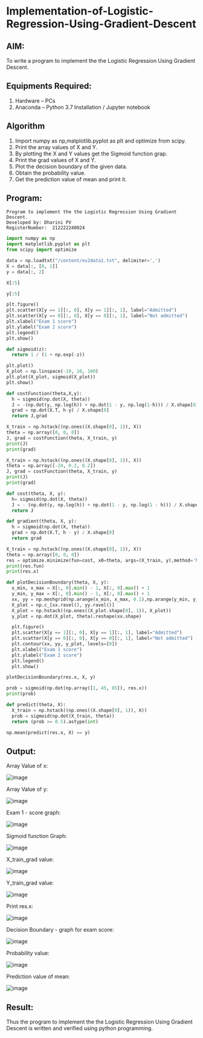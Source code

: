 # Implementation-of-Logistic-Regression-Using-Gradient-Descent

## AIM:
To write a program to implement the the Logistic Regression Using Gradient Descent.

## Equipments Required:
1. Hardware – PCs
2. Anaconda – Python 3.7 Installation / Jupyter notebook

## Algorithm
1. Import numpy as np,matplotlib.pyplot as plt and optimize from scipy.
2. Print the array values of X and Y.
3. By plotting the X and Y values get the Sigmoid function grap.
4. Print the grad values of X and Y.
5. Plot the decision boundary of the given data.
6. Obtain the probability value.
7. Get the prediction value of mean and print it.

## Program:
```
Program to implement the the Logistic Regression Using Gradient Descent.
Developed by: Dharini PV
RegisterNumber:  212222240024
```
```python
import numpy as np
import matplotlib.pyplot as plt
from scipy import optimize

data = np.loadtxt("/content/ex2data1.txt", delimiter=',')
X = data[:, [0, 1]]
y = data[:, 2]

X[:5]

y[:5]

plt.figure()
plt.scatter(X[y == 1][:, 0], X[y == 1][:, 1], label="Admitted")
plt.scatter(X[y == 0][:, 0], X[y == 0][:, 1], label="Not admitted")
plt.xlabel("Exam 1 score")
plt.ylabel("Exam 2 score")
plt.legend()
plt.show()

def sigmoid(z):
  return 1 / (1 + np.exp(-z))

plt.plot()
X_plot = np.linspace(-10, 10, 100)
plt.plot(X_plot, sigmoid(X_plot))
plt.show()

def costFunction(theta,X,y):
  h = sigmoid(np.dot(X, theta))
  J = -(np.dot(y, np.log(h)) + np.dot(1 - y, np.log(1-h))) / X.shape[0]
  grad = np.dot(X.T, h-y) / X.shape[0]
  return J,grad

X_train = np.hstack((np.ones((X.shape[0], 1)), X))
theta = np.array([0, 0, 0])
J, grad = costFunction(theta, X_train, y)
print(J)
print(grad)

X_train = np.hstack((np.ones((X.shape[0], 1)), X))
theta = np.array([-24, 0.2, 0.2])
J, grad = costFunction(theta, X_train, y)
print(J)
print(grad)

def cost(theta, X, y):
  h= sigmoid(np.dot(X, theta))
  J = - (np.dot(y, np.log(h)) + np.dot(1 - y, np.log(1 - h))) / X.shape[0]
  return J

def gradient(theta, X, y):
  h = sigmoid(np.dot(X, theta))
  grad = np.dot(X.T, h - y) / X.shape[0]
  return grad

X_train = np.hstack((np.ones((X.shape[0], 1)), X))
theta = np.array([0, 0, 0])
res = optimize.minimize(fun=cost, x0=theta, args=(X_train, y),method='Newton-CG', jac=gradient)
print(res.fun)
print(res.x)

def plotDecisionBoundary(theta, X, y):
  x_min, x_max = X[:, 0].min() - 1, X[:, 0].max() + 1
  y_min, y_max = X[:, 0].min() - 1, X[:, 0].max() + 1
  xx, yy = np.meshgrid(np.arange(x_min, x_max, 0.1),np.arange(y_min, y_max, 0.1))
  X_plot = np.c_[xx.ravel(), yy.ravel()]
  X_plot = np.hstack((np.ones((X_plot.shape[0], 1)), X_plot))
  y_plot = np.dot(X_plot, theta).reshape(xx.shape)

  plt.figure()
  plt.scatter(X[y == 1][:, 0], X[y == 1][:, 1], label="Admitted")
  plt.scatter(X[y == 0][:, 0], X[y == 0][:, 1], label="Not admitted")
  plt.contour(xx, yy, y_plot, levels=[0])
  plt.xlabel("Exam 1 score")
  plt.ylabel("Exam 2 score")
  plt.legend()
  plt.show()

plotDecisionBoundary(res.x, X, y)

prob = sigmoid(np.dot(np.array([1, 45, 85]), res.x))
print(prob)

def predict(theta, X):
  X_train = np.hstack((np.ones((X.shape[0], 1)), X))
  prob = sigmoid(np.dot(X_train, theta))
  return (prob >= 0.5).astype(int)

np.mean(predict(res.x, X) == y)
```
## Output:

Array Value of x:

![image](https://github.com/DHARINIPV/-Implementation-of-Logistic-Regression-Using-Gradient-Descent/assets/119400845/8addc02a-f4eb-45c0-93b6-73b1343b5902)

Array Value of y:

![image](https://github.com/DHARINIPV/-Implementation-of-Logistic-Regression-Using-Gradient-Descent/assets/119400845/bbc81769-1622-49f5-b996-497017d37fc3)

Exam 1 - score graph:

![image](https://github.com/DHARINIPV/-Implementation-of-Logistic-Regression-Using-Gradient-Descent/assets/119400845/93b1d3cc-b255-4c2f-9136-c86947992e08)

Sigmoid function Graph:

![image](https://github.com/DHARINIPV/-Implementation-of-Logistic-Regression-Using-Gradient-Descent/assets/119400845/c8683429-c7d7-44f5-b354-a8c0fe64a7cb)

X_train_grad value:

![image](https://github.com/DHARINIPV/-Implementation-of-Logistic-Regression-Using-Gradient-Descent/assets/119400845/2b051b91-910c-4a90-bead-855b0983d6e1)

Y_train_grad value:

![image](https://github.com/DHARINIPV/-Implementation-of-Logistic-Regression-Using-Gradient-Descent/assets/119400845/3ceb4da8-c5b0-4722-997e-136bb5827b7b)

Print res.x:

![image](https://github.com/DHARINIPV/-Implementation-of-Logistic-Regression-Using-Gradient-Descent/assets/119400845/8cd1eabf-3e59-43cd-b2bd-f6941dad674b)

Decision Boundary - graph for exam score:

![image](https://github.com/DHARINIPV/-Implementation-of-Logistic-Regression-Using-Gradient-Descent/assets/119400845/5ab72b30-51b5-44fc-87ba-d4c8a343280b)

Probability value:

![image](https://github.com/DHARINIPV/-Implementation-of-Logistic-Regression-Using-Gradient-Descent/assets/119400845/9247a2dd-c550-45ba-b2f4-da94d8088ed0)

Prediction value of mean:

![image](https://github.com/DHARINIPV/-Implementation-of-Logistic-Regression-Using-Gradient-Descent/assets/119400845/3647e888-bdfa-4bce-bea1-545f0b4e47ac)

## Result:

Thus the program to implement the the Logistic Regression Using Gradient Descent is written and verified using python programming.

